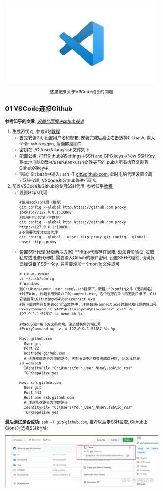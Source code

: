 <p align='center'><img width='500' src='../Pictures/vscode.png'> </img></p>

<p align='center'>这里记录关于VSCode相关的问题</p>

## 01 VSCode连接Github

**参考知乎的文章**, [*设置代理解决github被墙*](https://zhuanlan.zhihu.com/p/481574024)

1. 生成密钥对, 参考B站[教程](https://www.bilibili.com/video/BV1dV411G77N/?vd_source=fc841ae46284f484686eebead19c077f)
   * 首先安装Git, 设置用户名和邮箱, 安装完成后桌面右击选择Git bash, 输入命令: ssh-keygen, 后面都是回车
   * 密钥在: /C:/user/alanx/.ssh文件夹下
   * 配置公钥: 打开Github的Settings->SSH and GPG keys->New SSH Key, 将本地电脑C盘内/user/alanx/.ssh文件夹下的.pub内所有内容复制到Github的key中
   * 测试: Git bash中输入: ssh -T git@github.com, 此时电脑代理设置全局+系统代理, VSCode和Github能进行同步
2. 配置VSCode和Github的专用SSH代理, 参考知乎[教程](https://zhuanlan.zhihu.com/p/481574024)
   * 设置Https代理
     ```
     #使用socks5代理（推荐）
     git config --global http.https://github.com.proxy socks5://127.0.0.1:10808
     #使用http代理（不推荐）
     git config --global http.https://github.com.proxy http://127.0.0.1:10808
     #不需要代理时取消代理
     git config --global --unset http.proxy git config --global --unset https.proxy
     ```
   * 设置SSH代理(终极解决方案)
     **Https代理存在局限, 没法身份验证, 拉取私库或推送代码时, 需要输入Github的账户密码, 设置SSH代理前, 请确保已经设置了SSH Key. 只需要添加一个config文件即可
     ```
     # Linux、MacOS
     vi ~/.ssh/config
     # Windows 
     到C:\Users\your_user_name\.ssh目录下，新建一个config文件（无后缀名）
     #对于Win, 代理会用到Git中的connect.exe, 这个程序在Git的安装目录下, Git安装目录\Git\mingw64\bin\connect.exe
     #将下面的内容复制到config文件中, 注意替换connect.exe的路径和代理的端口号
     ProxyCommand "C:\APP\Git\mingw64\bin\connect.exe" -S 127.0.0.1:51837 -a none %h %p

     #MacOS用户用下方这条命令，注意替换你的端口号
     #ProxyCommand nc -v -x 127.0.0.1:51837 %h %p

     Host github.com
       User git
       Port 22
       Hostname github.com
       # 注意修改路径为你的路径, 密钥有3种注意替换成自己的, 比如我的是id_ed25519
       IdentityFile "C:\Users\Your_User_Name\.ssh\id_rsa"
       TCPKeepAlive yes

     Host ssh.github.com
       User git
       Port 443
       Hostname ssh.github.com
       # 注意修改路径为你的路径
       IdentityFile "C:\Users\Your_User_Name\.ssh\id_rsa"
       TCPKeepAlive yes

     ```

**最后测试是否成功**: `ssh -T git@github.com`, 推荐以后走SSH拉取, Github上Clone时选择SSH地址:

![SSH-Clone](../Pictures/Clone-SSH.png)
